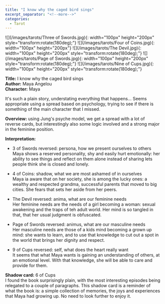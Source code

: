 ```yaml
---
title: "I know why the caged bird sings"
excerpt_separator: "<!--more-->"
categories:
  - Tarot
---
```


![](/images/tarots/Three of Swords.jpg){: width="100px" height="200px" style="transform:rotate(180deg);"}
![](/images/tarots/Four of Coins.jpg){: width="100px" height="200px"}
![](/images/tarots/The Devil.jpg){: width="100px" height="200px" style="transform:rotate(180deg);"}
![](/images/tarots/Page of Swords.jpg){: width="100px" height="200px" style="transform:rotate(180deg);"}
![](/images/tarots/Nine of Cups.jpg){: width="100px" height="200px" style="transform:rotate(180deg);"}

**Title:** I know why the caged bird sings \
**Author:** Maya Angelou \
**Character:** Maya

It's such a plain story, understating everything that happens... Seems appropriate using a spread based on psychology, trying to see if there is something of the main character that I missed.

<!--more-->

**Overview:** using Jung's psyche model, we get a spread with a lot of reverse cards, but interestingly also some logic involved and a strong major in the feminine position.

**Interpretation:**

* 3 of Swords reversed: persona, how we present ourselves to others\
Maya shows a reserved personality, shy and easily hurt emotionally: her ability to see things and reflect on them alone instead of sharing lets people think she is closed and lonely.

* 4 of Coins: shadow, what we are most ashamed of in ourselves \
Maya ia aware that on her society, she is among the lucky ones: a wealthy and respected grandma, successful parents that moved to big cities. She fears that sets her aside from her peers.

* The Devil reversed: anima, what are our feminine needs \
Her feminine needs are the needs of a girl becoming a woman: sexual awakening and the traps of teh adult world. Her mind is so tangled in that, that her usual judgment is obfuscated.

* Page of Swords reversed: animus, what are our masculine needs \
Her masculine needs are those of a kids mind becoming a grown up mind: she wants to learn, and to use that knowledge to cut out a spot in the world that brings her dignity and respect.

* 9 of Cups reversed: self, what does the heart really want \
It seems that what Maya wants is gaining an understanding of others, at an emotional level. With that knowledge, she will be able to care and provide for them.

**Shadow card:** 6 of Cups \
I found the book surprisingly plain, with the most interesting episodes being relegated to a couple of paragraphs. This shadow card is a reminder of what the book is: a simple collection of memories, the joys and experiences that Maya had growing up. No need to look further to enjoy it.